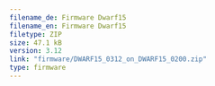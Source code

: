 ```yaml
---
filename_de: Firmware Dwarf15
filename_en: Firmware Dwarf15
filetype: ZIP
size: 47.1 kB
version: 3.12
link: "firmware/DWARF15_0312_on_DWARF15_0200.zip"
type: firmware
---
```

